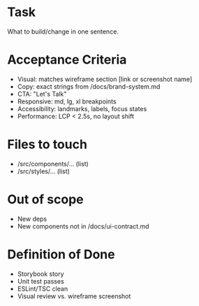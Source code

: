 # Task
What to build/change in one sentence.

# Acceptance Criteria
- Visual: matches wireframe section [link or screenshot name]
- Copy: exact strings from /docs/brand-system.md
- CTA: "Let's Talk"
- Responsive: md, lg, xl breakpoints
- Accessibility: landmarks, labels, focus states
- Performance: LCP < 2.5s, no layout shift

# Files to touch
- /src/components/... (list)
- /src/styles/... (list)

# Out of scope
- New deps
- New components not in /docs/ui-contract.md

# Definition of Done
- Storybook story
- Unit test passes
- ESLint/TSC clean
- Visual review vs. wireframe screenshot
